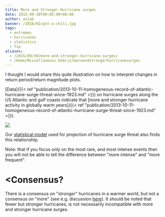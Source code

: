 ```yaml
---
title: More and Stronger Hurricane surges
date: 2015-09-30T00:05:00+00:00
author: aslak
banner: /2016/02/pot-o-chili.jpg
tags:
  - extremes
  - hurricanes
  - statistics
  - Tip
aliases:
  - /2015/09/30/more-and-stronger-hurricane-surges/
  - /Home/Miscellaneous-Debris/moreandstrongerhurricanesurges
---
```

I thought I would share this quite illustration on how to interpret changes in return period/return magnitude plots.
  <!--more-->
[Data]({{< ref "publication/2013-10-11-homogeneous-record-of-atlantic-hurricane-surge-threat-since-1923.md" >}}) on hurricane surges along the US Atlantic and gulf coasts indicate that [more and stronger hurricane activity in globally warm years]({{< ref "publication/2013-10-11-homogeneous-record-of-atlantic-hurricane-surge-threat-since-1923.md" >}}).

![](/2016/02/moreandstronger.png)

Our [statistical model](/Home/PDFs/Announcements/projectedatlantichurricanesurgethreatfromrisingtemperatures) used for projection of hurricane surge threat also finds this relationship.

Note: that if you focus only on the most rare, and most intense events then you will not be able to tell the difference between "more intense" and "more frequent".

# <Consensus?

There is a consensus on "stronger" hurricanes in a warmer world, but not a consensus on "more" (see e.g. discussion [here](http://www.climatecentral.org/news/study-projects-more-frequent-and-stronger-hurricanes-worldwide-16204)). It should be noted that fewer but stronger hurricanes, is not necessarily incompatible with more and stronger hurricane surges.
